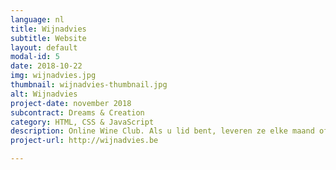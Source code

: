 ```yaml
---
language: nl
title: Wijnadvies
subtitle: Website
layout: default
modal-id: 5
date: 2018-10-22
img: wijnadvies.jpg
thumbnail: wijnadvies-thumbnail.jpg
alt: Wijnadvies
project-date: november 2018
subcontract: Dreams & Creation
category: HTML, CSS & JavaScript
description: Online Wine Club. Als u lid bent, leveren ze elke maand of om de 2 maanden (naargelang uw keuze) je doos. 
project-url: http://wijnadvies.be

---
```

